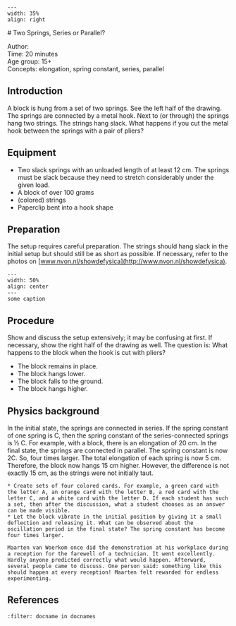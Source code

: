 

<div style="clear: both;">

```{figure} ../../figures/open.png
---
width: 35%
align: right
```

</div>
# Two Springs, Series or Parallel?

Author:     \
Time:	  	20 minutes\
Age group:	15+\
Concepts:	elongation, spring constant, series, parallel

## Introduction
A block is hung from a set of two springs. See the left half of the drawing.
The springs are connected by a metal hook. Next to (or through) the springs hang two strings. The strings hang slack.
What happens if you cut the metal hook between the springs with a pair of pliers?

## Equipment
* Two slack springs with an unloaded length of at least 12 cm. The springs must be slack because they need to stretch considerably under the given load. 
* A block of over 100 grams
* (colored) strings
* Paperclip bent into a hook shape

## Preparation
The setup requires careful preparation. The strings should hang slack in the initial setup but should still be as short as possible. If necessary, refer to the photos on [www.nvon.nl/showdefysica](http://www.nvon.nl/showdefysica).

```{figure} demo32_figure1.jpg
---
width: 50%
align: center
---
some caption
```

## Procedure
Show and discuss the setup extensively; it may be confusing at first. If necessary, show the right half of the drawing as well.
The question is: What happens to the block when the hook is cut with pliers?

*	The block remains in place.
*	The block hangs lower.
*	The block falls to the ground.
*	The block hangs higher.


## Physics background
In the initial state, the springs are connected in series. If the spring constant of one spring is C, then the spring constant of the series-connected springs is ½ C. For example, with a block, there is an elongation of 20 cm.
In the final state, the springs are connected in parallel. The spring constant is now 2C. So, four times larger. The total elongation of each spring is now 5 cm. Therefore, the block now hangs 15 cm higher.
However, the difference is not exactly 15 cm, as the strings were not initially taut.

```{tip}
* Create sets of four colored cards. For example, a green card with the letter A, an orange card with the letter B, a red card with the letter C, and a white card with the letter D. If each student has such a set, then after the discussion, what a student chooses as an answer can be made visible.
* Let the block vibrate in the initial position by giving it a small deflection and releasing it. What can be observed about the oscillation period in the final state? The spring constant has become four times larger.
```

```{tip}
Maarten van Woerkom once did the demonstration at his workplace during a reception for the farewell of a technician. It went excellently. Hardly anyone predicted correctly what would happen. Afterward, several people came to discuss. One person said: something like this should happen at every reception! Maarten felt rewarded for endless experimenting.
```
## References
```{bibliography}
:filter: docname in docnames
```
